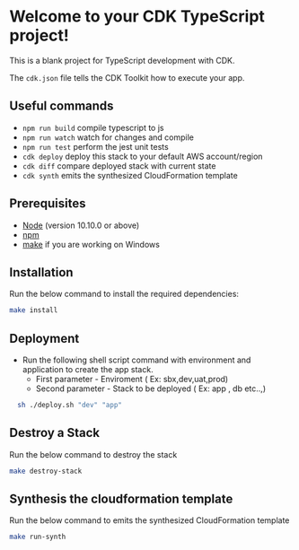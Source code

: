 # Welcome to your CDK TypeScript project!

This is a blank project for TypeScript development with CDK.

The `cdk.json` file tells the CDK Toolkit how to execute your app.

## Useful commands

 * `npm run build`   compile typescript to js
 * `npm run watch`   watch for changes and compile
 * `npm run test`    perform the jest unit tests
 * `cdk deploy`      deploy this stack to your default AWS account/region
 * `cdk diff`        compare deployed stack with current state
 * `cdk synth`       emits the synthesized CloudFormation template


## Prerequisites

- [Node](https://nodejs.org/en/) (version 10.10.0 or above)
- [npm](https://www.npmjs.com)
- [make](http://gnuwin32.sourceforge.net/packages/make.htm) if you are working on Windows

## Installation

Run the below command to install the required dependencies:

```bash
make install
```

## Deployment

- Run the following shell script command with environment and application to create the app stack.
  - First parameter - Enviroment ( Ex: sbx,dev,uat,prod)
  - Second parameter - Stack to be deployed ( Ex: app , db etc..,)

```bash
  sh ./deploy.sh "dev" "app"
```

## Destroy a Stack

Run the below command to destroy the stack

```bash
make destroy-stack
```

## Synthesis the cloudformation template

Run the below command to emits the synthesized CloudFormation template

```bash
make run-synth
```